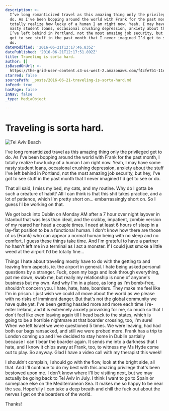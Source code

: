 ```yaml
---
description: >-
  I’ve long romanticized travel as this amazing thing only the privileged get to
  do. As I’ve been bopping around the world with Frank for the past month, I
  totally realize how lucky of a human I am right now. Yeah, I may have some
  nasty student loans, occasional crushing depression, anxiety about the stuff
  I’ve left behind in Portland, not the most amazing job security, but hey, I’ve
  got to see stuff in the past month that I never imagined I’d get to see or
  do. 
dateModified: '2016-06-21T12:17:46.835Z'
datePublished: '2016-06-21T12:17:51.892Z'
title: Traveling is sorta hard.
author: []
isBasedOnUrl: >-
  https://the-grid-user-content.s3-us-west-2.amazonaws.com/f4cfe7b1-11e0-4e38-907b-c03bdd50aa54.jpg
starred: false
sourcePath: _posts/2016-06-21-traveling-is-sorta-hard.md
inFeed: true
hasPage: false
inNav: false
_type: MediaObject

---
```

# Traveling is sorta hard.
![Tel Aviv Beach](https://the-grid-user-content.s3-us-west-2.amazonaws.com/f4cfe7b1-11e0-4e38-907b-c03bdd50aa54.jpg)

I've long romanticized travel as this amazing thing only the privileged get to do. As I've been bopping around the world with Frank for the past month, I totally realize how lucky of a human I am right now. Yeah, I may have some nasty student loans, occasional crushing depression, anxiety about the stuff I've left behind in Portland, not the most amazing job security, but hey, I've got to see stuff in the past month that I never imagined I'd get to see or do. 

That all said, I miss my bed, my cats, and my routine. Why do I gotta be such a creature of habit? All I can think is that this shit takes practice, and a lot of patience, which I'm pretty short on... embarrassingly short on. So I guess I'l be working on that. 

We got back into Dublin on Monday AM after a 7 hour over night layover in Istanbul that was less than ideal, and the crabby, impatient, zombie version of my reared her head a couple times. I need at least 6 hours of sleep in a lay-flat position to be a functional human. I don't know how there are those of us (Frank) who can appear a normal human being with no sleep and no comfort. I guess these things take time. And I'm grateful to have a partner ho hasn't left me in a terminal as I act a monster. If I could just smoke a little weed at the airport I'd be totally fine...

Things I hate about traveling mostly have to do with the getting to and leaving from aspects, ie. the airport in general. I hate being asked personal questions by a stranger. Fuck, open my bags and look through everything, pat me down, swab me, but really my relationship is none of anyone's business but my own. And why I'm in a place, as long as I'm bomb-free, shouldn't concern you. I hate, hate, hate, boarders. They make me feel like I'm in prison. I just wish we could all move about the world as we please with no risks of imminent danger. But that's not the global community we have quite yet. I've been getting hassled more and more each time I re-enter Ireland, and it is extremely anxiety provoking for me, so much so that I don't feel like even leaving again till I head back to the states, which is going to be a horrible nightmare at that boarder crossing, too, I'm sure! When we left Israel we were questioned 5 times. We were leaving, had had both our bags ransacked, and still we were probed more. Frank has a trip to London coming up and I've decided to stay home in Dublin partially because I can't bear the boarder again. It sends me into a darkness that I hate, and I know it chips away at Frank, too, to witness my Ms Hyde come out to play. So anyway. Glad I have a video call with my therapist this week!

I shouldn't complain, I should go with the flow, look at the bright side, all that. And I'll continue to do my best with this amazing privilege that's been bestowed upon me. I don't know where I'll be visiting next, but we may actually be going back to Tel Aviv in July. I think I want to go to Spain or someplace else on the Mediterranean Sea. It makes me so happy to be near the sea. Hopefully I can take a deep breath and chill the fuck out about the nerves I get on the boarders of the world. 

Thanks!